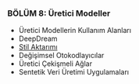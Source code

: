 ### BÖLÜM 8: Üretici Modeller 

- Üretici Modellerin Kullanım Alanları
- DeepDream
- [Stil Aktarımı](https://medium.com/@ayyucekizrak/derin-%C3%B6%C4%9Frenme-ile-artistik-stil-transferi-29256789c7e8)
- Değişimsel Otokodlayıcılar
- Üretici Çekişmeli Ağlar
- Sentetik Veri Üretimi Uygulamaları
